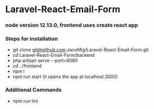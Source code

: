 # Laravel-React-Email-Form
### node version 12.13.0, frontend uses create react app
### Steps for installation
* git clone git@github.com:JacoMig/Laravel-React-Email-Form.git
* cd Laravel-React-Email-Form/backend
* php artisan serve --port=8080
* cd ../frontend
* npm i
* npm run start (it opens the app at localhost:3000)

### Additional Commands
* npm run lint
